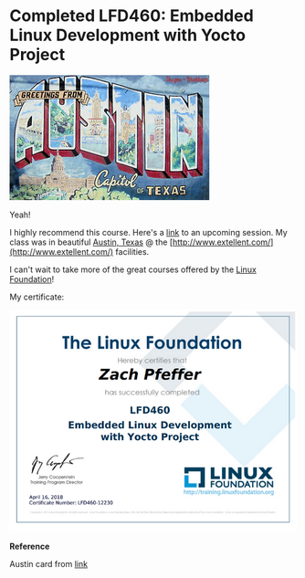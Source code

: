 # Completed LFD460: Embedded Linux Development with Yocto Project

![austin_texas_card_1](austin_texas_card_1.jpg)

Yeah!

I highly recommend this course. Here's a [link](http://training.linuxfoundation.org/linux-courses/development-training/embedded-linux-development-with-yocto-project) to an upcoming session. My class was in beautiful [Austin, Texas](http://www.austintexas.org/) @ the [http://www.extellent.com/](http://www.extellent.com/) facilities.

I can't wait to take more of the great courses offered by the [Linux Foundation](http://www.linuxfoundation.org/)!

My certificate:

![the_linux_foundation_certificate_2](the_linux_foundation_certificate_2.png)

**Reference**

Austin card from [link](http://emralife.com/magazine/2016/11/08/austin-texas-keeping-it-weird/)

